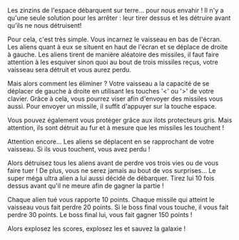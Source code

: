 Les zinzins de l'espace débarquent sur terre... pour nous envahir !
Il n'y a qu'une seule solution pour les arrêter : leur tirer dessus et les détruire avant qu’ils ne nous détruisent!

Pour cela, c'est très simple. Vous incarnez le vaisseau en bas de l'écran. Les aliens quant à eux se situent en haut de l'écran et se déplace de droite à gauche.
Les aliens tirent de manière aléatoire des missiles, il faut faire attention à les esquiver sinon quoi au bout de trois missiles reçus, votre vaisseau sera détruit et vous aurez perdu.

Mais alors comment les éliminer ? Votre vaisseau a la capacité de se déplacer de gauche à droite en utilisant les touches '<' ou '>' de votre clavier. Grâce à cela, vous pourrez viser afin d'envoyer des missiles vous aussi. 
Pour envoyer un missile, il suffit d'appuyer sur la touche espace.

Vous pouvez également vous protéger grâce aux ilots protecteurs gris. Mais attention, ils sont détruit au fur et à mesure que les missiles les touchent !

Attention encore... Les aliens se déplacent en se rapprochant de votre vaisseau. Si ils vous touchent, vous avez perdu !

Alors détruisez tous les aliens avant de perdre vos trois vies ou de vous faire tuer ! 
De plus, vous ne serez jamais au bout de vos surprises... Le super méga ultra alien a lui aussi décidé de débarquer. Tirez lui 10 fois dessus avant qu'il ne meure afin de gagner la partie !

Chaque alien tué vous rapporte 10 points.
Chaque missile qui atteint le vaisseau vous fait perdre 20 points.
Si le boss final vous touche, il vous fait perdre 30 points.
Le boss final lui, vous fait gagner 150 points !

Alors explosez les scores, explosez les et sauvez la galaxie !



